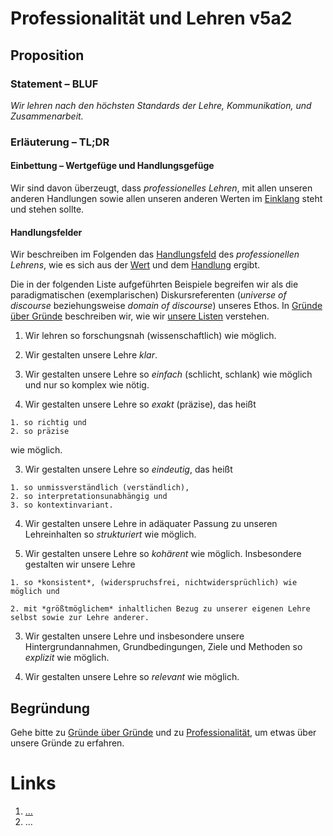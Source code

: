 <!---
   NAME - The NAME of this project is:
ethos

  FILE - The FILENAME of the current file is:
/v5a2.md

  CREATION - This project was CREATED on:
2017-01-28-16:15:00 UTC

  MODIFICATION - This project was last MODIFIED on:
2017-01-28-16:15:00 UTC

  VERSION - The current VERSION of this project is:
<git-commit-hash>-2017-01-28-16:15:00 UTC

  CREATOR(S) - This project was CREATED by:
Michael Czechowski, Martin Maga

  CONTACT - You can CONTACT the creator(s) or developer(s) of this project at:
E-Mail: mail@martinmaga.de

  COPYRIGHT - The COPYRIGHT holder of this project is:
COPYRIGHT (c) 2016 Martin Maga

  LICENSE - This project is LICENSED under the following license:
Martin Maga 2016 CC BY-SA 4.0 https://creativecommons.org

  SUBFILE – This is a SUBFILE! For more INFORMATION on this project go to:
/README.md
--->

# Professionalität und Lehren v5a2
## Proposition
### Statement – BLUF
*Wir lehren nach den höchsten Standards der Lehre, Kommunikation, und Zusammenarbeit.*

### Erläuterung – TL;DR
#### Einbettung – Wertgefüge und Handlungsgefüge
Wir sind davon überzeugt, dass *professionelles Lehren*, mit allen unseren anderen Handlungen sowie allen unseren anderen Werten im [Einklang](../synopsis/reasons.md) steht und stehen sollte.

#### Handlungsfelder
Wir beschreiben im Folgenden das [Handlungsfeld](../synopsis/reasons.md) des *professionellen Lehrens*, wie es sich aus der [Wert](../values/vi_value.md)
und dem [Handlung](../actions/ai_action.md) ergibt.

Die in der folgenden Liste aufgeführten Beispiele begreifen wir als die paradigmatischen (exemplarischen) Diskursreferenten (*universe of discourse* beziehungsweise *domain of discourse*) unseres Ethos.
In [Gründe über Gründe](../synopsis/reasons.md) beschreiben wir, wie wir [unsere Listen](../synopsis/reasons.md) verstehen.

1. Wir lehren so forschungsnah (wissenschaftlich) wie möglich.

2. Wir gestalten unsere Lehre *klar*.

  1. Wir gestalten unsere Lehre so *einfach* (schlicht, schlank) wie möglich und nur so komplex wie nötig.

  2. Wir gestalten unsere Lehre so *exakt* (präzise), das heißt

    1. so richtig und
    2. so präzise

  wie möglich.

  3. Wir gestalten unsere Lehre so *eindeutig*, das heißt

    1. so unmissverständlich (verständlich),   
    2. so interpretationsunabhängig und
    3. so kontextinvariant.

  4. Wir gestalten unsere Lehre in adäquater Passung zu unseren Lehreinhalten so *strukturiert* wie möglich.

  5. Wir gestalten unsere Lehre so *kohärent* wie möglich.
  Insbesondere gestalten wir unsere Lehre

    1. so *konsistent*, (widerspruchsfrei, nichtwidersprüchlich) wie möglich und

    2. mit *größtmöglichem* inhaltlichen Bezug zu unserer eigenen Lehre selbst sowie zur Lehre anderer.

3. Wir gestalten unsere Lehre und insbesondere unsere Hintergrundannahmen, Grundbedingungen, Ziele und Methoden so *explizit* wie möglich.

4. Wir gestalten unsere Lehre so *relevant* wie möglich.

## Begründung
Gehe bitte zu [Gründe über Gründe](../contents/reasons/reasons.md) und zu [Professionalität](../contents/values/v5_professionality.md), um etwas über unsere Gründe zu erfahren.

# Links
  1. […](…)
  2. …
